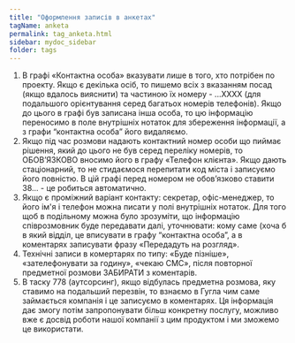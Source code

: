```yaml
---
title: "Оформлення записів в анкетах"
tagName: anketa
permalink: tag_anketa.html
sidebar: mydoc_sidebar
folder: tags
---
```

1. В графі «Контактна особа» вказувати лише в того, хто потрібен по проекту. Якщо є декілька осіб, то пишемо всіх з вказанням посад (якщо вдалось вияснити) та частиною їх номеру - ...ХХХХ (для подальшого орієнтування серед багатьох номерів телефонів). Якщо до цього в графі був записана інша особа, то цю інформацію переносимо в поле внутрішніх нотаток для збереження інформації, а з графи “контактна особа” його видаляємо.
2. Якщо під час розмови надають контактний номер особи що пиймає рішення, який до цього не був серед переліку номерів, то ОБОВ’ЯЗКОВО вносимо його в графу «Телефон клієнта». Якщо дають стаціонарний, то не стидаємося перепитати код міста і записуємо його повністю. В цій графі перед номером не обов’язково ставити 38... - це робиться автоматично.
3. Якщо є проміжний варіант контакту: секретар, офіс-менеджер, то його ім'я і телефон можна писати у полі внутрішніх нотаток. Для того щоб в подільному можна було зрозуміти, що інформацію співрозмовник буде передавати далі, уточнювати: кому саме (хоча б в який відділ, це вписувати в графу “контактна особа”, а в коментарях записувати фразу «Передадуть на розгляд».
4. Технічні записи в комертарях по типу: «Буде пізніше», «зателефонувати за годину», «чекаю СМС», після повторної предметної розмови ЗАБИРАТИ з коментарів.
5. В таску 778 (аутсорсинг), якщо відбулась предметна розмова, яку ставимо на подальший перезвін, то взнаємо в Гугла чим саме займається компанія і це записуємо в коментарях. Ця інформація дає змогу потім запропонувати більш
конкретну послугу, можливо вже є досвід роботи нашої компанії з цим продуктом і ми зможемо це використати.